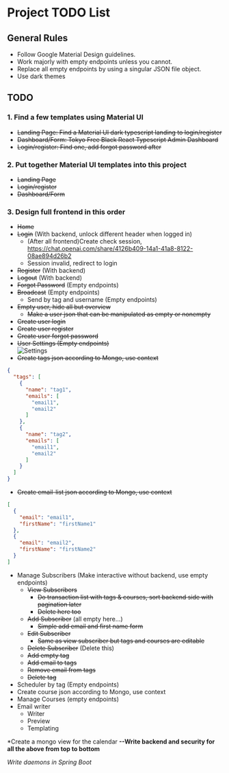# Project TODO List

## General Rules
- Follow Google Material Design guidelines.
- Work majorly with empty endpoints unless you cannot.
- Replace all empty endpoints by using a singular JSON file object.
- Use dark themes

## TODO

### 1. Find a few templates using Material UI
- <s>Landing Page: Find a Material UI dark typescript landing to login/register</s>
- <s>Dashboard/Form: Tokyo Free Black React Typescript Admin Dashboard</s>
- <s>Login/register: Find one, add forgot password after</s>

### 2. Put together Material UI templates into this project
- <s>Landing Page</s>
- <s>Login/register</s>
- <s>Dashboard/Form</s>

### 3. Design full frontend in this order
- <s>Home</s>
- <s>Login</s> (With backend, unlock different header when logged in)
  - (After all frontend)Create check session, https://chat.openai.com/share/4126b409-14a1-41a8-8122-08ae894d26b2
  - Session invalid, redirect to login
- <s>Register</s> (With backend)
- <s>Logout</s> (With backend)
- <s>Forgot Password</s> (Empty endpoints)
- <s>Broadcast</s> (Empty endpoints)
  - Send by tag and username (Empty endpoints)
- <s>Empty user, hide all but overview</s>
  - <s>Make a user json that can be manipulated as empty or nonempty</s>
- <s>Create user login</s>
- <s>Create user register</s>
- <s>Create user forgot password</s>
- <s>User Settings (Empty endpoints)</s><br>
  ![Settings](https://i.imgur.com/7pQwyuk.png)
- <s>Create tags json according to Mongo, use context</s>
```JSON
{
  "tags": [
    {
      "name": "tag1",
      "emails": [
        "email1",
        "email2"
      ]
    },
    {
      "name": "tag2",
      "emails": [
        "email1",
        "email2"
      ]
    }
  ]
}
```
- <s>Create email-list json according to Mongo, use context</s>
```JSON
[
  {
    "email": "email1",
    "firstName": "firstName1"
  },
  {
    "email": "email2",
    "firstName": "firstName2"
  }
]
```
- Manage Subscribers (Make interactive without backend, use empty endpoints)
  - <s>View Subscribers</s>
    - <s>Do transaction list with tags & courses, sort backend side with pagination later</s>
    - <s>Delete here too</s>
  - <s>Add Subscriber</s> (all empty here...)
    - <s>Simple add email and first name form</s>
  - <s>Edit Subscriber</s>
    - <s>Same as view subscriber but tags and courses are editable</s>
  - <s>Delete Subscriber</s> (Delete this)
  - <s>Add empty tag</s>
  - <s>Add email to tags</s>
  - <s>Remove email from tags</s>
  - <s>Delete tag</s>
- Scheduler by tag (Empty endpoints)
- Create course json according to Mongo, use context
- Manage Courses (empty endpoints)
- Email writer
  - Writer
  - Preview
  - Templating

*Create a mongo view for the calendar
**--Write backend and security for all the above from top to bottom**

*Write daemons in Spring Boot*
